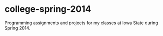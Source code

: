 college-spring-2014
===================

Programming assignments and projects for my classes at Iowa State during Spring 2014.
